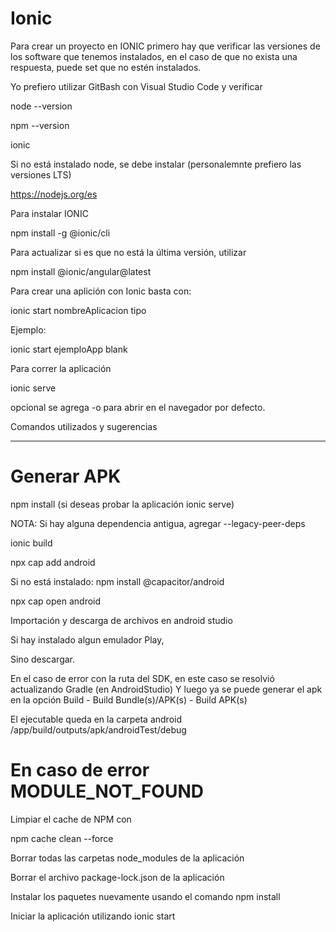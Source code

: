 # Ionic
Para crear un proyecto en IONIC primero hay que verificar las versiones de los software que tenemos instalados, en el caso de que no exista una respuesta, puede set que no estén instalados.

Yo prefiero utilizar GitBash con Visual Studio Code y verificar

node --version

npm --version

ionic

Si no está instalado node, se debe instalar (personalemnte prefiero las versiones LTS)

https://nodejs.org/es

Para instalar IONIC

npm install -g @ionic/cli

Para actualizar si es que no está la última versión, utilizar

npm install @ionic/angular@latest

Para crear una aplición con Ionic basta con:

ionic start nombreAplicacion tipo

Ejemplo:

ionic start ejemploApp blank

Para correr la aplicación

ionic serve

opcional se agrega -o para abrir en el navegador por defecto.

Comandos utilizados y sugerencias

----
# Generar APK

npm install (si deseas probar la aplicación ionic serve)

NOTA: Si hay alguna dependencia antigua, agregar --legacy-peer-deps

ionic build

npx cap add android

Si no está instalado:  npm install @capacitor/android

npx cap open android

Importación y descarga de archivos en android studio

Si hay instalado algun emulador Play, 

Sino descargar.

En el caso de error con la ruta del SDK, en este caso se resolvió actualizando Gradle (en AndroidStudio)
Y luego ya se puede generar el apk en la opción Build - Build Bundle(s)/APK(s) - Build APK(s)

El ejecutable queda en la carpeta android /app/build/outputs/apk/androidTest/debug

# En caso de error MODULE_NOT_FOUND

Limpiar el cache de NPM con

npm cache clean --force

Borrar todas las carpetas node_modules de la aplicación

Borrar el archivo package-lock.json de la aplicación

Instalar los paquetes nuevamente usando el comando npm install

Iniciar la aplicación utilizando ionic start
